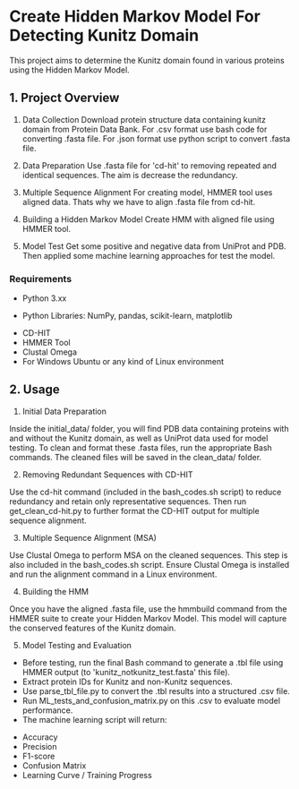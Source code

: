 # Create Hidden Markov Model For Detecting Kunitz Domain

This project aims to determine the Kunitz domain found in various proteins using the Hidden Markov Model.


## 1. Project Overview

1. Data Collection
Download protein structure data containing kunitz domain from Protein Data Bank. For .csv format use bash code for converting .fasta file. For .json format use python script to convert .fasta file.

2. Data Preparation
Use .fasta file for 'cd-hit' to removing repeated and identical sequences. The aim is decrease the redundancy.

3. Multiple Sequence Alignment
For creating model, HMMER tool uses aligned data. Thats why we have to align .fasta file from cd-hit.

4. Building a Hidden Markov Model
Create HMM with aligned file using HMMER tool. 

5. Model Test
Get some positive and negative data from UniProt and PDB. Then applied some machine learning approaches for test the model.


### Requirements
- Python 3.xx
* Python Libraries: NumPy, pandas, scikit-learn, matplotlib
- CD-HIT
- HMMER Tool
- Clustal Omega
- For Windows Ubuntu or any kind of Linux environment

## 2. Usage
1. Initial Data Preparation

Inside the initial_data/ folder, you will find PDB data containing proteins with and without the Kunitz domain, as well as UniProt data used for model testing.
To clean and format these .fasta files, run the appropriate Bash commands. The cleaned files will be saved in the clean_data/ folder.

2. Removing Redundant Sequences with CD-HIT

Use the cd-hit command (included in the bash_codes.sh script) to reduce redundancy and retain only representative sequences.
Then run get_clean_cd-hit.py to further format the CD-HIT output for multiple sequence alignment.

3. Multiple Sequence Alignment (MSA)

Use Clustal Omega to perform MSA on the cleaned sequences. This step is also included in the bash_codes.sh script.
Ensure Clustal Omega is installed and run the alignment command in a Linux environment.

4. Building the HMM

Once you have the aligned .fasta file, use the hmmbuild command from the HMMER suite to create your Hidden Markov Model.
This model will capture the conserved features of the Kunitz domain.

5. Model Testing and Evaluation

* Before testing, run the final Bash command to generate a .tbl file using HMMER output (to 'kunitz_notkunitz_test.fasta' this file).
* Extract protein IDs for Kunitz and non-Kunitz sequences.
* Use parse_tbl_file.py to convert the .tbl results into a structured .csv file.
* Run ML_tests_and_confusion_matrix.py on this .csv to evaluate model performance.
* The machine learning script will return:
- Accuracy
- Precision
- F1-score
- Confusion Matrix
- Learning Curve / Training Progress
